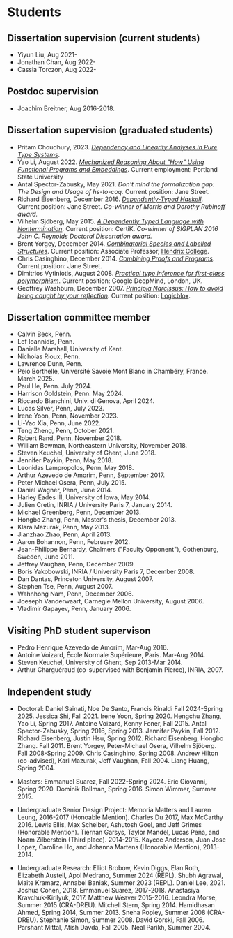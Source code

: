 Students
========


## Dissertation supervision (current students)
  - Yiyun Liu, Aug 2021-
  - Jonathan Chan, Aug 2022-
  - Cassia Torczon, Aug 2022-

## Postdoc supervision
  - Joachim Breitner, Aug 2016-2018.

## Dissertation supervision (graduated students)
  - Pritam Choudhury, 2023.
    [*Dependency and Linearity Analyses in Pure Type Systems*](https://repository.upenn.edu/handle/20.500.14332/59273).
  - Yao Li, August 2022.
    [*Mechanized Reasoning About "How" Using Functional Programs and Embeddings*](https://repository.upenn.edu/edissertations/5111/).
    Current employment: Portland State University
  - Antal Spector-Zabusky, May 2021.
    *Don't mind the formalization gap: The Design and Usage of hs-to-coq.*
    Current position: Jane Street.
  - Richard Eisenberg, December 2016.
    [*Dependently-Typed Haskell*](http://repository.upenn.edu/dissertations/AAI10244979/).
    Current position: Jane Street.
    *Co-winner of Morris and Dorothy Rubinoff award.*
  - Vilhelm Sjöberg, May 2015.
    [*A Dependently Typed Language with Nontermination*](http://repository.upenn.edu/dissertations/AAI3709556/).
    Current position: CertiK.
	*Co-winner of SIGPLAN 2016 John C. Reynolds Doctoral Dissertation award.*
  - Brent Yorgey, December 2014.
    [*Combinatorial Species and Labelled Structures*](http://repository.upenn.edu/dissertations/AAI3668177/).
    Current position: Associate Professor, [Hendrix College](https://www.hendrix.edu/).
  - Chris Casinghino, December 2014.
    [*Combining Proofs and Programs*](http://repository.upenn.edu/dissertations/AAI3670881/).
    Current position: Jane Street.
  - Dimitrios Vytiniotis, August 2008.
    [*Practical type inference for first-class polymorphism*](http://repository.upenn.edu/dissertations/AAI3328671/).
    Current position: Google DeepMind, London, UK.
  - Geoffrey Washburn, December 2007.
    [*Principia Narcissus: How to avoid being caught by your reflection*](http://repository.upenn.edu/dissertations/AAI3292086/).
    Current position: [Logicblox](http://www.logicblox.com/).

## Dissertation committee member
  - Calvin Beck, Penn.
  - Lef Ioannidis, Penn.
  - Danielle Marshall, University of Kent.
  - Nicholas Rioux, Penn.
  - Lawrence Dunn, Penn.
  - Peio Borthelle, Université Savoie Mont Blanc in Chambéry, France. March 2025.  
  - Paul He, Penn. July 2024.
  - Harrison Goldstein, Penn. May 2024.
  - Riccardo Bianchini, Univ. di Genova, April 2024.
  - Lucas Silver, Penn, July 2023.
  - Irene Yoon, Penn, November 2023.
  - Li-Yao Xia, Penn, June 2022.
  - Teng Zheng, Penn, October 2021.
  - Robert Rand, Penn, November 2018.
  - William Bowman, Northeastern University, November 2018.
  - Steven Keuchel, University of Ghent, June 2018.
  - Jennifer Paykin, Penn, May 2018.
  - Leonidas Lampropolos, Penn, May 2018.
  - Arthur Azevedo de Amorim, Penn, September 2017.
  - Peter Michael Osera, Penn, July 2015.
  - Daniel Wagner, Penn, June 2014.
  - Harley Eades III, University of Iowa, May 2014.
  - Julien Cretin, INRIA / University Paris 7, January 2014.
  - Michael Greenberg, Penn, December 2013.
  - Hongbo Zhang, Penn, Master's thesis, December 2013.
  - Klara Mazurak, Penn, May 2013.
  - Jianzhao Zhao, Penn, April 2013.
  - Aaron Bohannon, Penn, February 2012.
  - Jean-Philippe Bernardy, Chalmers ("Faculty Opponent"), Gothenburg, Sweden, June 2011.
  - Jeffrey Vaughan, Penn, December 2009.
  - Boris Yakobowski, INRIA / University Paris 7, December 2008.
  - Dan Dantas, Princeton University, August 2007.
  - Stephen Tse, Penn, August 2007.
  - Wahnhong Nam, Penn, December 2006.
  - Joeseph Vanderwaart, Carnegie Mellon University, August 2006.
  - Vladimir Gapayev, Penn, January 2006.

## Visiting PhD student supervison
  - Pedro Henrique Azevedo de Amorim, Mar-Aug 2016.
  - Antoine Voizard, École Normale Supérieure, Paris. Mar-Aug 2014.
  - Steven Keuchel, University of Ghent, Sep 2013-Mar 2014.
  - Arthur Charguéraud (co-supervised with Benjamin Pierce),  INRIA, 2007.

## Independent study

  - Doctoral: Daniel Sainati, Noe De Santo, Francis Rinaldi Fall 2024-Spring 2025. Jessica Shi,
  Fall 2021. Irene Yoon, Spring 2020.  Hengchu Zhang, Yao Li,
  Spring 2017. Antoine Voizard, Kenny Foner, Fall 2015. Antal Spector-Zabusky,
  Spring 2016, Spring 2013. Jennifer Paykin, Fall 2012.  Richard Eisenberg,
  Justin Hsu, Spring 2012. Richard Eisenberg, Hongbo Zhang. Fall 2011.  Brent
  Yorgey, Peter-Michael Osera, Vilhelm Sjöberg. Fall 2008-Spring 2009. Chris
  Casinghino, Spring 2008. Andrew Hilton (co-advised), Karl Mazurak, Jeff
  Vaughan, Fall 2004.  Liang Huang, Spring 2004.

  - Masters: Emmanuel Suarez, Fall 2022-Spring 2024. Eric Giovanni,
    Spring 2020. Dominik Bollman, Spring 2016. Simon Wimmer, Summer 2015.

  - Undergraduate Senior Design Project: Memoria Matters and Lauren Leung,
   2016-2017 (Honoable Mention). Charles Du 2017, Max McCarthy 2016.  Lewis
   Ellis, Max Scheiber, Ashutosh Goel, and Jeff Grimes (Honorable
   Mention). Tiernan Garsys, Taylor Mandel, Lucas Peña, and Noam Zilberstein
   (Third place). 2014-2015.  Kaycee Anderson, Juan Jose Lopez, Caroline Ho,
   and Johanna Martens (Honorable Mention), 2013-2014.

  - Undergraduate Research: 
  Elliot Brobow, Kevin Diggs, Elan Roth, Elizabeth Austell, Apol Medrano, Summer 2024 (REPL).
  Shubh Agrawal, Maite Kramarz, Annabel Baniak, Summer 2023 (REPL).
  Daniel Lee, 2021. Joshua Cohen, 2018. Emmanuel Suarez,
  2017-2018. Anastasiya Kravchuk-Kirilyuk, 2017. Matthew Weaver
  2015-2016. Leondra Morse, Summer 2015 (CRA-DREU). Mitchell Stern,
  Spring 2014.  Hamidhasan Ahmed, Spring 2014, Summer 2013. Sneha Popley,
  Summer 2008 (CRA-DREU).  Stephanie Simon, Summer 2008. David Gorski,
  Fall 2006.  Parshant Mittal, Atish Davda, Fall 2005. Neal Parikh, Summer 2004.
